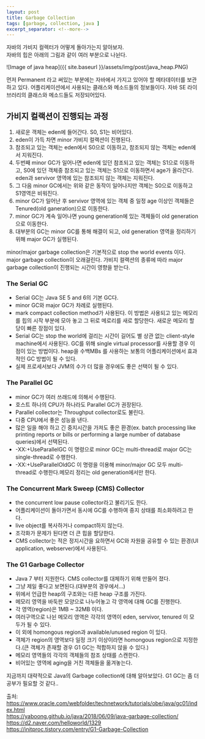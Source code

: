 ```yaml
---
layout: post
title: Garbage Collection
tags: [garbage, collection, java ]
excerpt_separator: <!--more-->
---
```


자바의 가비지 컬렉터가 어떻게 돌아가는지 알아보자.  
자바의 힙은 아래의 그림과 같이 여러 부분으로 나뉜다.

![Image of java heap]({{ site.baseurl }}/assets/img/post/java_heap.PNG)

먼저 Permanent 라고 써있는 부분에는 자바에서 가지고 있어야 할 메타데이터를 보관하고 있다.
어플리케이션에서 사용되는 클래스와 메소드들의 정보들이다.
자바 SE 라이브러리의 클래스와 메소드들도 저장되어있다.
  

  
## 가비지 컬랙션이 진행되는 과정
1. 새로운 객체는 eden에 들어간다. S0, S1는 비어있다.
2. eden이 가득 차면 minor 가비지 컬랙션이 진행된다.
3. 참조되고 있는 객체는 eden에서 S0으로 이동하고, 참조되지 않는 객체는 eden에서 지워진다.
4. 두번째 minor GC가 일어나면 eden에 있던 참조되고 있는 객체는 S1으로 이동하고, S0에 있던 객체중 참조되고 있는 객체는 S1으로 이동하면서 age가 올라간다. eden과 servivor 영역에 있는 참조되지 않는 객체는 지워진다.
5. 그 다음 minor GC에서는 위와 같은 동작이 일어나지만 객체는 S0으로 이동하고 S1영역은 비워진다.
6. minor GC가 일어난 후 servivor 영역에 있는 객체 중 일정 age 이상인 객체들은 Tenured(old ganeration)으로 이동한다.
7. minor GC가 계속 일어나면 young generation에 있는 객체들이 old generation으로 이동한다.
8. 대부분의 GC는 minor GC를 통해 해결이 되고, old generation 영역을 정리하기 위해 major GC가 실행된다. 


minor/major garbage collection은 기본적으로 stop the world events 이다. major garbage collection이 오래걸린다.
가비지 컬랙션의 종류에 따라 major garbage collection이 진행되는 시간이 영향을 받는다.

### The Serial GC
* Serial GC는 Java SE 5 and 6의 기본 GC다. 
* minor GC와 major GC가 차례로 실행된다.
* mark compact collection method가 사용된다. 이 방법은 사용되고 있는 메모리를 힙의 시작 부분에 모아 놓고 그 뒤로 메로리를 새로 할당한다. 새로운 메모리 할당이 빠른 장점이 있다.
* Serial GC는 stop the world에 걸리는 시간이 길어도 별 상관 없는 client-style machine에서 사용된다. GC를 위해 single virtual processor를 사용할 경우 이점이 있는 방법이다. heap을 수백MBs 를 사용하는 보통의 어플리케이션에서 효과적인 GC 방법이 될 수 있다.
* 실제 프로세서보다 JVM의 수가 더 많을 경우에도 좋은 선택이 될 수 있다.

### The Parallel GC
* minor GC가 여러 쓰래드에 의해서 수행된다.
* 호스트 하나의 CPU가 하나라도 Parallel GC가 권장된다.
* Parallel collector는 Throughput collector로도 불린다.
* 다중 CPU에서 좋은 성능을 낸다.
* 많은 일을 해야 하고 긴 중지시간을 가져도 좋은 환경(ex. batch processing like printing reports or bills or performing a large number of database queries)에서 선택된다.
* -XX:+UseParallelGC 이 명령으로 minor GC는 multi-thread로 major GC는 single-thread로 수행한다.
* -XX:+UseParallelOldGC 이 명령을 이용해 minor/major GC 모두 multi-thread로 수행한다.메모리 정리는 old generation에서만 한다.

### The Concurrent Mark Sweep (CMS) Collector
* the concurrent low pause collector라고 불리기도 한다.
* 어플리케이션이 돌아가면서 동시에 GC를 수행하여 중지 상태를 최소화하려고 한다.
* live object를 복사하거나 compact하지 않는다.
* 조각화가 문제가 된다면 더 큰 힙을 할당한다.
* CMS collector는 적은 정지시간을 요하면서 GC와 자원을 공유할 수 있는 환경(UI application, webserver)에서 사용된다.

### The G1 Garbage Collector
* Java 7 부터 지원한다. CMS collector를 대체하기 위해 만들어 졌다.
* 그냥 제일 좋다고 보면된다.(대부분의 경우에서...)
* 위에서 언급한 heap의 구조와는 다른 heap 구조를 가진다.
* 메모리 영역을 바둑판 모양으로 나누어놓고 각 영역에 대해 GC를 진행한다.
* 각 영역(region)은 1MB ~ 32MB 이다.
* 여러구역으로 나뉜 메모리 영역은 각각의 영역이 eden, servivor, tenured 이 모두가 될 수 있다.
* 이 외에 homongous region과 available/unused region 이 있다.
* 객체가 region의 영역보다 일정 크기 이상이라면 homongous region으로 지정한다.(큰 객체가 존재할 경우 G1 GC는 적합하지 않을 수 있다.)
* 메모리 영역들의 각각의 객체들의 참조 상태를 스캔한다.
* 비어있는 영역에 aging을 거친 객체들을 옮겨놓는다.

지금까지 대략적으로 Java의 Garbage collection에 대해 알아보았다. G1 GC는 좀 더 공부가 필요할 것 같다..

출처: https://www.oracle.com/webfolder/technetwork/tutorials/obe/java/gc01/index.html  
https://yaboong.github.io/java/2018/06/09/java-garbage-collection/  
https://d2.naver.com/helloworld/1329  
https://initproc.tistory.com/entry/G1-Garbage-Collection
